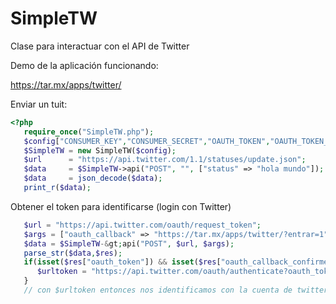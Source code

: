 # SimpleTW
Clase para interactuar con el API de Twitter

Demo de la aplicación funcionando:

https://tar.mx/apps/twitter/

Enviar un tuit:

```php
<?php
   require_once("SimpleTW.php");
   $config["CONSUMER_KEY","CONSUMER_SECRET","OAUTH_TOKEN","OAUTH_TOKEN_SECRET"];
   $SimpleTW = new SimpleTW($config);
   $url      = "https://api.twitter.com/1.1/statuses/update.json";
   $data     = $SimpleTW->api("POST", "", ["status" => "hola mundo"]); //post al api
   $data     = json_decode($data);
   print_r($data);
```

Obtener el token para identificarse (login con Twitter)

```php
   $url = "https://api.twitter.com/oauth/request_token";
   $args = ["oauth_callback" => "https://tar.mx/apps/twitter/?entrar=1"]; //login en nuestro sitio
   $data = $SimpleTW-&gt;api("POST", $url, $args);
   parse_str($data,$res);
   if(isset($res["oauth_token"]) && isset($res["oauth_callback_confirmed"])) {
      $urltoken = "https://api.twitter.com/oauth/authenticate?oauth_token=".$res["oauth_token"];
   }
   // con $urltoken entonces nos identificamos con la cuenta de twitter para obtnener el token y token_secret
```
